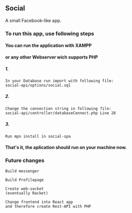 ## Social
A small Facebook-like app.

### To run this app, use following steps

#### You can run the application with XAMPP
#### or any other Webserver wich supports PHP

##### 1.
```
In your Database run import with following file:
social-api/options/social.sql
```

##### 2.
```
Change the connection string in following file:
social-api/controller/databaseConnect.php Line 28
```

##### 3.
```
Run mpn install in social-spa
```

#### That's it, the aplication should run on your machine now.

### Future changes
```
Build messenger
```

```
Build Profilepage
```

```
Create web-socket
(eventually Racket)
```

```
Change frontend into React app
and therefore create Rest-API with PHP
```